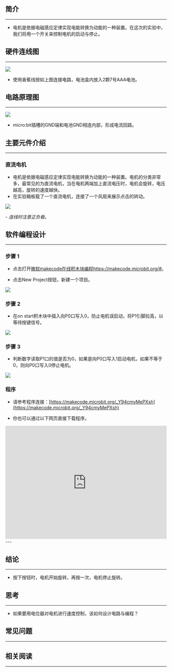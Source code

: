 ## 简介 ##
---
- 电机是依据电磁感应定律实现电能转换为动能的一种装置。在这次的实验中，我们将用一个开关来控制电机的启动与停止。

## 硬件连线图 ##
---
![](https://i.imgur.com/rKbr0NQ.png)

- 使用香蕉线按如上图连接电路，电池盒内放入2颗7号AAA电池。

## 电路原理图 ##
---
![](https://i.imgur.com/cBDx8Qv.png)

- micro:bit插槽的GND端和电池GND相连内部，形成电流回路。

## 主要元件介绍 ##
---
### 直流电机
- 电机是依据电磁感应定律实现电能转换为动能的一种装置。电机的分类非常多，最常见的为直流电机，当在电机两端加上直流电压时，电机会旋转，电压越高，旋转的速度越快。
- 在实验箱板载了一个直流电机，连接了一个风扇来展示点击的转动。

![](https://i.imgur.com/vCBPKXo.png)

*- 连线时注意正负极。*

## 软件编程设计
---
### 步骤 1

- 点击打开[微软makecode在线积木块编程https://makecode.microbit.org/#](https://makecode.microbit.org/#)。

- 点击New Project按钮，新建一个项目。

![](https://i.imgur.com/t34k5Zb.png)


### 步骤 2

- 在on start积木块中插入向P0口写入0，防止电机误启动，将P1引脚拉高，以等待按键信号。

![](https://i.imgur.com/mzyXAKf.png)

### 步骤 3

- 判断数字读取P1口的值是否为0，如果是向P0口写入1启动电机，如果不等于0，则向P0口写入0停止电机。

![](https://i.imgur.com/3UfQLdB.png)


### 程序

- 请参考程序连接：[https://makecode.microbit.org/_Y94cmyMePXsh](https://makecode.microbit.org/_Y94cmyMePXsh)

- 你也可以通过以下网页直接下载程序。

<div style="position:relative;height:0;padding-bottom:70%;overflow:hidden;"><iframe style="position:absolute;top:0;left:0;width:100%;height:100%;" src="https://makecode.microbit.org/#pub:_Y94cmyMePXsh" frameborder="0" sandbox="allow-popups allow-forms allow-scripts allow-same-origin"></iframe></div>  
---


## 结论
---
- 按下按钮时，电机开始旋转，再按一次，电机停止旋转。


## 思考
---
- 如果要用电位器对电机进行速度控制，该如何设计电路与编程？

## 常见问题
---


## 相关阅读  
---

